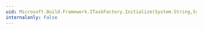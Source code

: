 ```yaml
---
uid: Microsoft.Build.Framework.ITaskFactory.Initialize(System.String,System.Collections.Generic.IDictionary{System.String,Microsoft.Build.Framework.TaskPropertyInfo},System.String,Microsoft.Build.Framework.IBuildEngine)
internalonly: False
---
```

